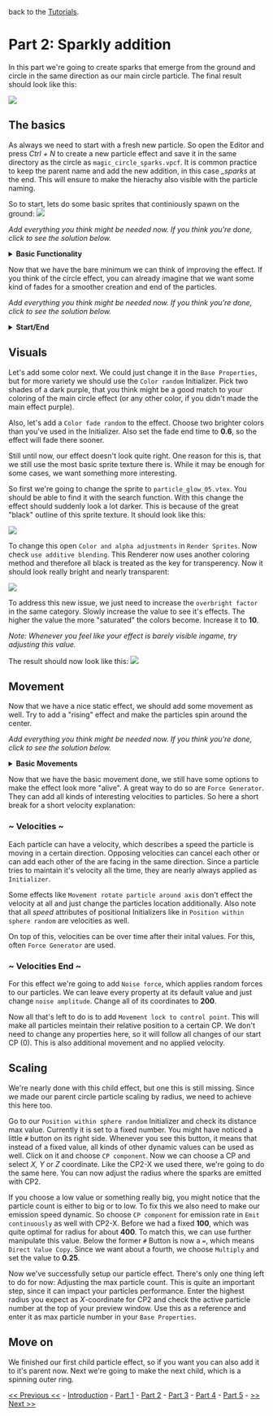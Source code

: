 back to the [Tutorials](../../Tutorials.md).

# Part 2: Sparkly addition

In this part we're going to create sparks that emerge from the ground and circle in the same direction as our main circle particle. The final result should look like this:

![](https://i.imgur.com/Rkp1tXO.gif)

## The basics

As always we need to start with a fresh new particle. So open the Editor and press *Ctrl + N* to create a new particle effect and save it in the same directory as the circle as `magic_circle_sparks.vpcf`. It is common practice to keep the parent name and add the new addition, in this case *_sparks* at the end. This will ensure to make the hierachy also visible with the particle naming.

So to start, lets do some basic sprites that continiously spawn on the ground:
![](https://i.imgur.com/5MdkvaM.gif)

*Add everything you think might be needed now. If you think you're done, click to see the solution below.*

<details>
	<summary><b>Basic Functionality</b></summary>

- add an emitter: `Emit continously`.  Leave it at default properties for now.
- add a renderer: `Render sprites`. Leave it at default properties for now.
- add decay: `Lifespan decay`.
- spawn it: `Emit withing sphere random`. Leave `distance min` at **0** and set `distance max` to a higher value of your liking. In `distance bias` set the *Z*-coordinate to **0**, so the particles will all spawn at the same height.

</details>

Now that we have the bare minimum we can think of improving the effect. If you think of the circle effect, you can already imagine that we want some kind of fades for a smoother creation and end of the particles.

*Add everything you think might be needed now. If you think you're done, click to see the solution below.*

<details>
	<summary><b>Start/End</b></summary>

Let's add some fades first:
- `Alpha fade out simple` with default properties.
- `Alpha fade in simple` with a fade in time of **0.1** so it start smooth, but still more forceful.

Next we address the radius. For more variety we also should add:
- `Radius random` with something like **10-25**.

For fading it we use:
- `Radius scale` with an end time of **0.1** (matching the alpha fade). The scale should go from **0** to **2**.
- another `Radius scale` with a start time of **0.1** and an end time of **1**. It goes from **2** to **1**. Also we increase the scale bias to **0.8**.

Now the particles should start nearly instant, but still a bit smoother and slowly fade away after that.

</details>

## Visuals

Let's add some color next. We could just change it in the `Base Properties`, but for more variety we should use the `Color random` Initializer. Pick two shades of a dark purple, that you think might be a good match to your coloring of the main circle effect (or any other color, if you didn't made the main effect purple).

Also, let's add a `Color fade random` to the effect. Choose two brighter colors than you've used in the Initializer. Also set the fade end time to **0.6**, so the effect will fade there sooner.

Still until now, our effect doesn't look quite right. One reason for this is, that we still use the most basic sprite texture there is. While it may be enough for some cases, we want something more interesting.

So first we're going to change the sprite to `particle_glow_05.vtex`. You should be able to find it with the search function. With this change the effect should suddenly look a lot darker. This is because of the great "black" outline of this sprite texture. It should look like this: 

![](https://i.imgur.com/68ZtYKG.png)

To change this open `Color and alpha adjustments` in `Render Sprites`. Now check `use additive blending`. This Renderer now uses another coloring method and therefore all black is treated as the key for transperency. Now it should look really bright and nearly transparent:

![](https://i.imgur.com/MUfrmtA.png)

To address this new issue, we just need to increase the `overbright factor` in the same category. Slowly increase the value to see it's effects. The higher the value the more "saturated" the colors become. Increase it to **10**.

*Note: Whenever you feel like your effect is barely visible ingame, try adjusting this value.*

The result should now look like this:
![](https://i.imgur.com/hixB3aJ.png)

## Movement

Now that we have a nice static effect, we should add some movement as well. Try to add a "rising" effect and make the particles spin around the center.

*Add everything you think might be needed now. If you think you're done, click to see the solution below.*

<details>
	<summary><b>Basic Movements</b></summary>

You should have remembered, that for every particle movement `Movement basic` is needed. So let's add this Operator. To achieve a "rising" effect, we can simply enter a positive value for the *Z*-coordinate of `gravity`. Choose a value that isn't too high, something between **50-150**.

For the spinning, we can simply use `Movement rotate particle around axis`. We only need to change the rotation rate. Enter the same value as you've entered as rotation speed for the circle, so it matches it's rotation.

</details>

Now that we have the basic movement done, we still have some options to make the effect look more "alive". A great way to do so are `Force Generator`. They can add all kinds of interesting velocities to particles. So here a short break for a short velocity explanation:

### ~ Velocities ~

Each particle can have a velocity, which describes a speed the particle is moving in a certain direction. Opposing velocities can cancel each other or can add each other of the are facing in the same direction. Since a particle tries to maintain it's velocity all the time, they are nearly always applied as `Initializer`.

Some effects like `Movement rotate particle around axis` don't effect the velocity at all and just change the particles location additionally. Also note that all *speed* attributes of positional Initializers like in `Position within sphere random` are velocities as well.

On top of this, velocities can be over time after their inital values. For this, often `Force Generator` are used.

### ~ Velocities End ~

For this effect we're going to add `Noise force`, which applies random forces to our particles. We can leave every property at its default value and just change `noise amplitude`. Change all of its coordinates to **200**.

Now all that's left to do is to add `Movement lock to control point`. This will make all particles meintain their relative position to a certain CP. We don't need to change any properties here, so it will follow all changes of our start CP (0). This is also additional movement and no applied velocity.

## Scaling

We're nearly done with this child effect, but one this is still missing. Since we made our parent circle particle scaling by radius, we need to achieve this here too.

Go to our `Position within sphere random` Initializer and check its distance max value. Currently it is set to a fixed number. You might have noticed a little `#` button on its right side. Whenever you see this button, it means that instead of a fixed value, all kinds of other dynamic values can be used as well. Click on it and choose `CP component`. Now we can choose a CP and select *X, Y* or *Z* coordinate. Like the CP2-X we used there, we're going to do the same here. You can now adjust the radius where the sparks are emitted with CP2.

If you choose a low value or something really big, you might notice that the particle count is either to big or to low. To fix this we also need to make our emission speed dynamic. So choose `CP component` for emission rate in `Emit continuously` as well with CP2-X. Before we had a fixed **100**, which was quite optimal for radius for about **400**. To match this, we can use further manipulate this value. Below the former `#` Button is now a `=`, which means `Direct Value Copy`. Since we want about a fourth, we choose `Multiply` and set the value to **0.25**.

Now we've successfully setup our particle effect. There's only one thing left to do for now: Adjusting the max particle count. This is quite an important step, since it can impact your particles performance. Enter the highest radius you expect as *X*-coordinate for CP2 and check the active particle number at the top of your preview window. Use this as a reference and enter it as max particle number in your `Base Properties`.

## Move on

We finished our first child particle effect, so if you want you can also add it to it's parent now. Next we're going to make the next child, which is a spinning outer ring.

[<< Previous <<](./Part1.md) - [Introduction](./Introduction.md) - [Part 1](./Part1.md) - [Part 2](#) - [Part 3](./Part3.md) - [Part 4](./Part4.md) - [Part 5](./Part5.md) - [>> Next >>](./Part3.md)
